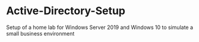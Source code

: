 # Active-Directory-Setup
Setup of a home lab for Windows Server 2019 and Windows 10 to simulate a small business environment
